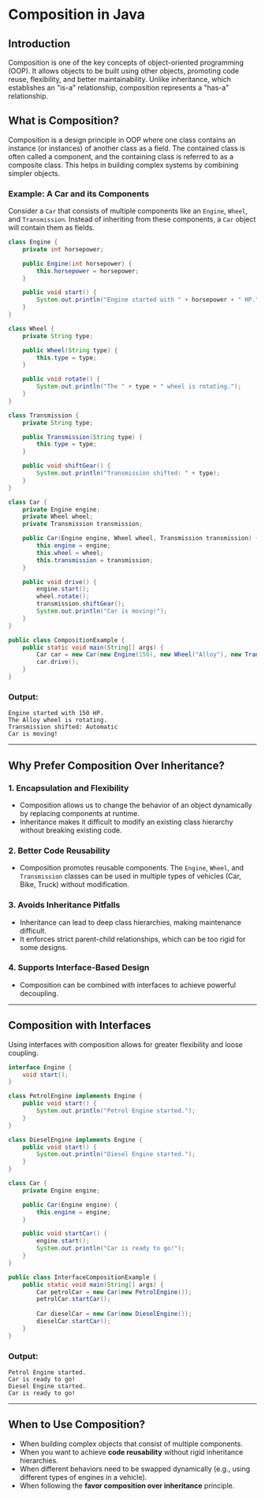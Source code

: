 # Composition in Java

## Introduction

Composition is one of the key concepts of object-oriented programming (OOP). It allows objects to be built using other objects, promoting code reuse, flexibility, and better maintainability. Unlike inheritance, which establishes an "is-a" relationship, composition represents a "has-a" relationship.

## What is Composition?

Composition is a design principle in OOP where one class contains an instance (or instances) of another class as a field. The contained class is often called a component, and the containing class is referred to as a composite class. This helps in building complex systems by combining simpler objects.

### Example: A Car and its Components

Consider a `Car` that consists of multiple components like an `Engine`, `Wheel`, and `Transmission`. Instead of inheriting from these components, a `Car` object will contain them as fields.

```java
class Engine {
    private int horsepower;

    public Engine(int horsepower) {
        this.horsepower = horsepower;
    }

    public void start() {
        System.out.println("Engine started with " + horsepower + " HP.");
    }
}

class Wheel {
    private String type;

    public Wheel(String type) {
        this.type = type;
    }

    public void rotate() {
        System.out.println("The " + type + " wheel is rotating.");
    }
}

class Transmission {
    private String type;

    public Transmission(String type) {
        this.type = type;
    }

    public void shiftGear() {
        System.out.println("Transmission shifted: " + type);
    }
}

class Car {
    private Engine engine;
    private Wheel wheel;
    private Transmission transmission;

    public Car(Engine engine, Wheel wheel, Transmission transmission) {
        this.engine = engine;
        this.wheel = wheel;
        this.transmission = transmission;
    }

    public void drive() {
        engine.start();
        wheel.rotate();
        transmission.shiftGear();
        System.out.println("Car is moving!");
    }
}

public class CompositionExample {
    public static void main(String[] args) {        
        Car car = new Car(new Engine(150), new Wheel("Alloy"), new Transmission("Automatic"));
        car.drive();
    }
}
```

### Output:
```
Engine started with 150 HP.
The Alloy wheel is rotating.
Transmission shifted: Automatic
Car is moving!
```

---

## Why Prefer Composition Over Inheritance?

### 1. **Encapsulation and Flexibility**
   - Composition allows us to change the behavior of an object dynamically by replacing components at runtime.
   - Inheritance makes it difficult to modify an existing class hierarchy without breaking existing code.

### 2. **Better Code Reusability**
   - Composition promotes reusable components. The `Engine`, `Wheel`, and `Transmission` classes can be used in multiple types of vehicles (Car, Bike, Truck) without modification.

### 3. **Avoids Inheritance Pitfalls**
   - Inheritance can lead to deep class hierarchies, making maintenance difficult.
   - It enforces strict parent-child relationships, which can be too rigid for some designs.

### 4. **Supports Interface-Based Design**
   - Composition can be combined with interfaces to achieve powerful decoupling.

---

## Composition with Interfaces

Using interfaces with composition allows for greater flexibility and loose coupling.

```java
interface Engine {
    void start();
}

class PetrolEngine implements Engine {
    public void start() {
        System.out.println("Petrol Engine started.");
    }
}

class DieselEngine implements Engine {
    public void start() {
        System.out.println("Diesel Engine started.");
    }
}

class Car {
    private Engine engine;

    public Car(Engine engine) {
        this.engine = engine;
    }

    public void startCar() {
        engine.start();
        System.out.println("Car is ready to go!");
    }
}

public class InterfaceCompositionExample {
    public static void main(String[] args) {
        Car petrolCar = new Car(new PetrolEngine());
        petrolCar.startCar();
        
        Car dieselCar = new Car(new DieselEngine());
        dieselCar.startCar();
    }
}
```

### Output:
```
Petrol Engine started.
Car is ready to go!
Diesel Engine started.
Car is ready to go!
```

---

## When to Use Composition?

- When building complex objects that consist of multiple components.
- When you want to achieve **code reusability** without rigid inheritance hierarchies.
- When different behaviors need to be swapped dynamically (e.g., using different types of engines in a vehicle).
- When following the **favor composition over inheritance** principle.